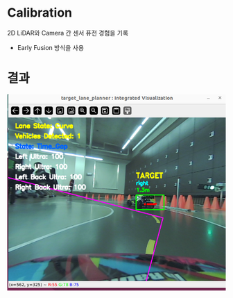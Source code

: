 # Calibration
2D LiDAR와 Camera 간 센서 퓨전 경험을 기록
- Early Fusion 방식을 사용


# 결과
![Fusion](https://github.com/hanwool0203/Calibration/blob/main/Screenshot%20from%202025-08-24%2019-59-52.png?raw=true)
